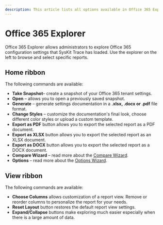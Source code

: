 ```yaml
---
description: This article lists all options available in Office 365 Explorer.
---
```


# Office 365 Explorer

Office 365 Explorer allows administrators to explore Office 365 configuration settings that SysKit Trace has loaded. Use the explorer on the left to browse and select specific reports.

## Home ribbon

The following commands are available:

* **Take Snapshot**– create a snapshot of your Office 365 tenant settings.
* **Open** – allows you to open a previously saved snapshot.
* **Generate** – generate settings documentation in a **.xlsx, .docx or .pdf** file format.
* **Change Styles** – customize the documentation's final look, choose different color styles or upload a custom template.
* **Export as PDF** button allows you to export the selected report as a PDF document.
* **Export as XLSX** button allows you to export the selected report as an XLSX document.
* **Export as DOCX** button allows you to export the selected report as a DOCX document.
* **Compare Wizard** – read more about the [Compare Wizard](../how-to/compare-settings.md).
* **Options** – read more about the [Options Wizard](options-wizard.md).

## View ribbon

The following commands are available:

* **Choose Columns** allows customization of a report view. Remove or reorder columns to personalize the report for your needs.
* **Reset Layout** button restores the default report view settings.
* **Expand/Collapse** buttons make exploring much easier especially when there is a large amount of data.

